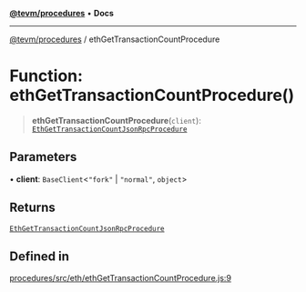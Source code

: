 [**@tevm/procedures**](../README.md) • **Docs**

***

[@tevm/procedures](../globals.md) / ethGetTransactionCountProcedure

# Function: ethGetTransactionCountProcedure()

> **ethGetTransactionCountProcedure**(`client`): [`EthGetTransactionCountJsonRpcProcedure`](../type-aliases/EthGetTransactionCountJsonRpcProcedure.md)

## Parameters

• **client**: `BaseClient`\<`"fork"` \| `"normal"`, `object`\>

## Returns

[`EthGetTransactionCountJsonRpcProcedure`](../type-aliases/EthGetTransactionCountJsonRpcProcedure.md)

## Defined in

[procedures/src/eth/ethGetTransactionCountProcedure.js:9](https://github.com/evmts/tevm-monorepo/blob/main/packages/procedures/src/eth/ethGetTransactionCountProcedure.js#L9)
